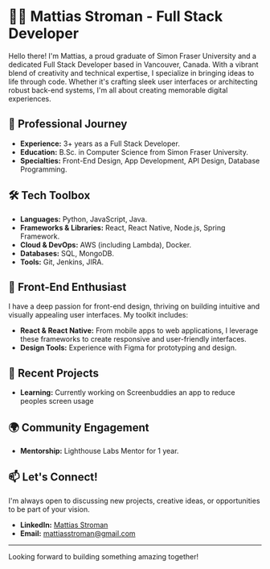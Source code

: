 # 👨‍💻 Mattias Stroman - Full Stack Developer

Hello there! I'm Mattias, a proud graduate of Simon Fraser University and a dedicated Full Stack Developer based in Vancouver, Canada. With a vibrant blend of creativity and technical expertise, I specialize in bringing ideas to life through code. Whether it's crafting sleek user interfaces or architecting robust back-end systems, I'm all about creating memorable digital experiences.

## 💼 Professional Journey

- **Experience:** 3+ years as a Full Stack Developer.
- **Education:** B.Sc. in Computer Science from Simon Fraser University.
- **Specialties:** Front-End Design, App Development, API Design, Database Programming.

## 🛠️ Tech Toolbox

- **Languages:** Python, JavaScript, Java.
- **Frameworks & Libraries:** React, React Native, Node.js, Spring Framework.
- **Cloud & DevOps:** AWS (including Lambda), Docker.
- **Databases:** SQL, MongoDB.
- **Tools:** Git, Jenkins, JIRA.

## 🎨 Front-End Enthusiast

I have a deep passion for front-end design, thriving on building intuitive and visually appealing user interfaces. My toolkit includes:

- **React & React Native:** From mobile apps to web applications, I leverage these frameworks to create responsive and user-friendly interfaces.
- **Design Tools:** Experience with Figma for prototyping and design.

## 🚀 Recent Projects

- **Learning:** Currently working on Screenbuddies an app to reduce peoples screen usage

## 🌍 Community Engagement

- **Mentorship:** Lighthouse Labs Mentor for 1 year.

## 📫 Let's Connect!

I'm always open to discussing new projects, creative ideas, or opportunities to be part of your vision.

- **LinkedIn:** [Mattias Stroman](www.linkedin.com/in/mattias-stroman-3268621a0)
- **Email:** [mattiasstroman@gmail.com](mailto:mattiasstroman@gmail.com)

-----

Looking forward to building something amazing together!

